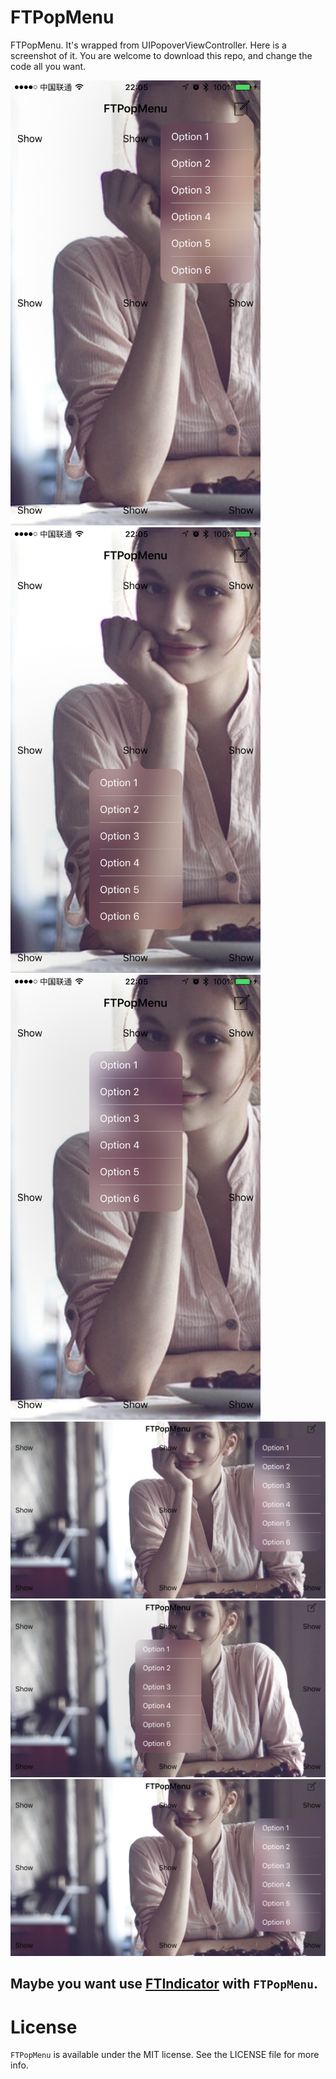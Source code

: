 # FTPopMenu

FTPopMenu. It's wrapped from UIPopoverViewController. Here is a screenshot of it. You are welcome to download this repo, and change the code all you want.




<img src="/ScreenShots/ScreenShots1.png" width="400"/>

<img src="/ScreenShots/ScreenShots2.png" width="400"/>

<img src="/ScreenShots/ScreenShots3.png" width="400"/>

<img src="/ScreenShots/ScreenShots4.png" width="600"/>

<img src="/ScreenShots/ScreenShots5.png" width="600"/>

<img src="/ScreenShots/ScreenShots6.png" width="600"/>



## Maybe you want use [FTIndicator](https://github.com/liufengting/FTIndicator) with `FTPopMenu`.<D-r>

# License

`FTPopMenu` is available under the MIT license. See the LICENSE file for more info. 

